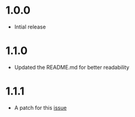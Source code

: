 # 1.0.0

* Intial release

# 1.1.0

* Updated the README.md for better readability

# 1.1.1

* A patch for this [issue](https://github.com/chinkysight/paginable/issues/9)